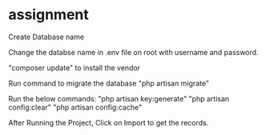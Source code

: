 # assignment
Create Database name

Change the databse name in .env file on root with username and password.

"composer update" to install the vendor

Run command to migrate the database "php artisan migrate"

Run the below commands:
"php artisan key:generate"
"php artisan config:clear"
"php artisan config:cache"

After Running the Project, Click on Import to get the records.
